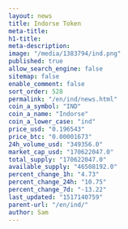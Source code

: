 ```yaml
---
layout: news
title: Indorse Token
meta-title: 
h1-title: 
meta-description: 
image: "/media/1383794/ind.png"
published: true
allow_search_engine: false
sitemap: false
enable_comment: false
sort_order: 528
permalink: "/en/ind/news.html"
coin_a_symbol: "IND"
coin_a_name: "Indorse"
coin_a_lower_case: "ind"
price_usd: "0.196543"
price_btc: "0.00001673"
24h_volume_usd: "349356.0"
market_cap_usd: "170622047.0"
total_supply: "170622047.0"
available_supply: "46508192.0"
percent_change_1h: "4.73"
percent_change_24h: "10.75"
percent_change_7d: "-13.22"
last_updated: "1517140759"
parent-url: "/en/ind/"
author: Sam
---
```


